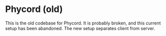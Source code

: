 # Phycord (old)
This is the old codebase for Phycord. It is probably broken, and this current setup has been abandoned. The new setup separates client from server.